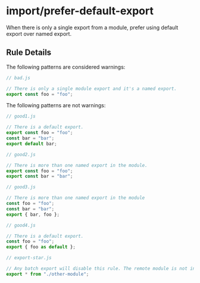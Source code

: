 # import/prefer-default-export

When there is only a single export from a module, prefer using default export
over named export.

## Rule Details

The following patterns are considered warnings:

```javascript
// bad.js

// There is only a single module export and it's a named export.
export const foo = "foo";
```

The following patterns are not warnings:

```javascript
// good1.js

// There is a default export.
export const foo = "foo";
const bar = "bar";
export default bar;
```

```javascript
// good2.js

// There is more than one named export in the module.
export const foo = "foo";
export const bar = "bar";
```

```javascript
// good3.js

// There is more than one named export in the module
const foo = "foo";
const bar = "bar";
export { bar, foo };
```

```javascript
// good4.js

// There is a default export.
const foo = "foo";
export { foo as default };
```

```javascript
// export-star.js

// Any batch export will disable this rule. The remote module is not inspected.
export * from "./other-module";
```
